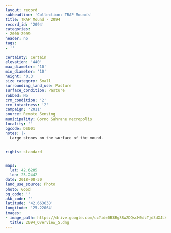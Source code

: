 ```yaml
---
layout: record
subheadline: 'Collection: TRAP Mounds'
title: TRAP Mound - 2094
record_id: '2094'
categories:
- 2000-2999
header: no
tags:
- ''

certainty: Certain
elevation: '440'
max_diameter: '10'
min_diameter: '10'
height: '0.3'
size_category: Small
surrounding_land_use: Pasture
surface_condition: Pasture
robbed: No
crm_condition: '2'
crm_intactness: '2'
campaign: '2011'
source: Remote Sensing
municipality: Gorno Sahrane necropolis
locality: ''
bgcode: DS001
notes: |-
  Large stones on the surface of the mound.


rights: standard


maps:
  lat: 42.6285
  lon: 25.2442
date: 2018-08-30
land_use_source: Photo
photo: Good
bg_code: ''
akb_code: ''
latitude: '42.663638'
longitude: '25.22064'
images:
- image_path: https://drive.google.com/uc?id=0B3Rg88wZDQscM0dzTjd3dXJLV2s
  title: 2094_Overview_S.dng
---
```

